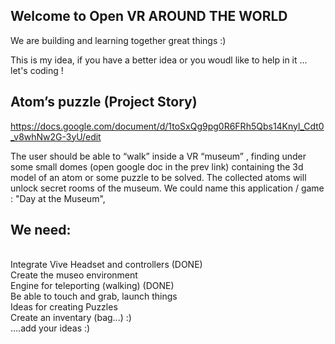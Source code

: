 ## Welcome to Open VR AROUND THE WORLD

We are building and learning together great things :)

This is my idea, if you have a better idea or you woudl like to help in it ... let's coding !

## Atom’s puzzle (Project Story)
https://docs.google.com/document/d/1toSxQg9pg0R6FRh5Qbs14Knyl_Cdt0_v8whNw2G-3yU/edit

The user should be able to “walk” inside a VR “museum” , finding under some small domes (open google doc in the prev link) containing the 3d model of an atom or some puzzle to be solved. The collected atoms will unlock secret rooms of the museum. 
We could name this application / game : "Day at the Museum",

## We need:

<br>Integrate Vive Headset and controllers (DONE)
<br>Create the museo environment
<br>Engine for teleporting (walking) (DONE)
<br>Be able to touch and grab, launch things
<br>Ideas for creating Puzzles
<br>Create an inventary (bag...) :)
<br>….add your ideas :)
